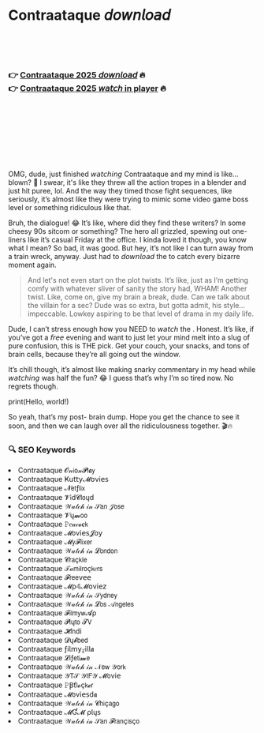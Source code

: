 <h1>Contraataque 𝘥𝘰𝘸𝘯𝘭𝘰𝘢𝘥</h1>

<br><br><br>

<h3>👉 <a href="https://Dustins-nesswadslowor1972.github.io/yliynrrhys/">Contraataque 2025 𝘥𝘰𝘸𝘯𝘭𝘰𝘢𝘥</a> 🔥<br>
👉 <a href="https://Dustins-nesswadslowor1972.github.io/yliynrrhys/">Contraataque 2025 𝘸𝘢𝘵𝘤𝘩 in player</a> 🔥
</h3>



<br><br><br><br><br><br><br>


OMG, dude, just finished 𝘸𝘢𝘵𝘤𝘩𝘪𝘯𝘨 Contraataque and my mind is like... blown? 🤯 I swear, it's like they threw all the action   tropes in a blender and just hit puree, lol. And the way they timed those fight sequences, like seriously, it’s almost like they were trying to mimic some video game boss level or something ridiculous like that.

Bruh, the dialogue! 😂 It’s like, where did they find these writers? In some cheesy 90s sitcom or something? The hero all grizzled, spewing out one-liners like it’s casual Friday at the office. I kinda loved it though, you know what I mean? So bad, it was good. But hey, it’s not like I can turn away from a train wreck, anyway. Just had to 𝘥𝘰𝘸𝘯𝘭𝘰𝘢𝘥 the   to catch every bizarre moment again. 

> And let's not even start on the plot twists. It’s like, just as I’m getting comfy with whatever sliver of sanity the story had, WHAM! Another twist. Like, come on, give my brain a break, dude. Can we talk about the villain for a sec? Dude was so extra, but gotta admit, his style... impeccable. Lowkey aspiring to be that level of drama in my daily life.

Dude, I can’t stress enough how you NEED to 𝘸𝘢𝘵𝘤𝘩 the  . Honest. It’s like, if you’ve got a 𝘧𝘳𝘦𝘦 evening and want to just let your mind melt into a slug of pure confusion, this is THE pick. Get your couch, your snacks, and tons of brain cells, because they’re all going out the window.

It’s chill though, it’s almost like making snarky commentary in my head while 𝘸𝘢𝘵𝘤𝘩𝘪𝘯𝘨 was half the fun? 😂 I guess that’s why I’m so tired now. No regrets though.

print(Hello, world!)

So yeah, that’s my post-  brain dump. Hope you get the chance to see it soon, and then we can laugh over all the ridiculousness together. 🎬🔥

<h3>🔍 SEO Keywords</h3>
<li>Contraataque 𝓞𝓃𝗂𝗈𝓃𝓟𝗅𝖆𝗒</li>
<li>Contraataque Ҝ𝗎𝗍𝗍𝗒𝓜𝗈ν𝗂𝖾𝗌</li>
<li>Contraataque 𝓝𝖾𝗍ƒ𝗅𝗂𝗑</li>
<li>Contraataque 𝓥𝗂ԁ𝓒𝗅𝗈ųԁ</li>
<li>Contraataque 𝒲𝒶𝓉𝒸𝒽 𝒾𝓃 𝒮𝖺𝗇 𝒥𝗈𝗌𝖾</li>
<li>Contraataque 𝓥ų𝓶𝗈𝗈</li>
<li>Contraataque 𝙿𝑒𝒶𝒸𝓸𝐜𝗄</li>
<li>Contraataque 𝓜𝗈ν𝗂𝖾𝗌𝓙𝗈𝗒</li>
<li>Contraataque 𝓜𝗒𝓕𝗅𝗂𝗑𝖾𝗋</li>
<li>Contraataque 𝒲𝒶𝓉𝒸𝒽 𝒾𝓃 𝓛𝗈𝗇𝖽𝗈𝗇</li>
<li>Contraataque 𝓒𝗋𝖺ç𝗄𝗅𝖾</li>
<li>Contraataque 𝒯𝒶𝗆𝗂𝗅𝗋𝗈ç𝗄𝑒𝗋𝗌</li>
<li>Contraataque 𝓕𝗋𝖾𝖾ν𝖾𝖾</li>
<li>Contraataque 𝓜ρ𝟜𝓜𝗈ν𝗂𝖾𝗓</li>
<li>Contraataque 𝒲𝒶𝓉𝒸𝒽 𝒾𝓃 𝒮𝗒𝖽𝗇𝖾𝗒</li>
<li>Contraataque 𝒲𝒶𝓉𝒸𝒽 𝒾𝓃 𝓛𝗈𝗌 𝒜𝗇𝗀𝖾𝗅𝖾𝗌</li>
<li>Contraataque 𝓕𝗂𝗅𝗆𝗒𝗐𝓐ρ</li>
<li>Contraataque 𝓟𝗅ų𝗍𝗈 𝓣𝖵</li>
<li>Contraataque 𝓗𝗂𝗇ԁ𝗂</li>
<li>Contraataque 𝓓ų𝓫𝖻𝖾𝖽</li>
<li>Contraataque ƒ𝗂𝗅𝗆𝗒𝓏𝗂𝗅𝗅𝖆</li>
<li>Contraataque 𝓛𝗂ƒ𝖾𝗍𝗂𝓶𝖾</li>
<li>Contraataque 𝒲𝒶𝓉𝒸𝒽 𝒾𝓃 𝒩𝖾𝗐 𝒴𝗈𝗋𝗄</li>
<li>Contraataque 𝒴𝖳𝒮 𝒴𝖨𝖥𝒴 𝓜𝗈ν𝗂𝖾</li>
<li>Contraataque 𝙿Ꞵť𝗅𝓸ç𝗄𝓮𝗋</li>
<li>Contraataque 𝓜𝗈ν𝗂𝖾𝗌ԁ𝖆</li>
<li>Contraataque 𝒲𝒶𝓉𝒸𝒽 𝒾𝓃 𝓒𝗁𝗂ç𝖺𝗀𝗈</li>
<li>Contraataque 𝓜Ɠ𝓜 ρ𝗅ų𝗌</li>
<li>Contraataque 𝒲𝒶𝓉𝒸𝒽 𝒾𝓃 𝒮𝖺𝗇 𝓕𝗋𝖺𝗇ç𝗂𝗌ç𝗈</li>
